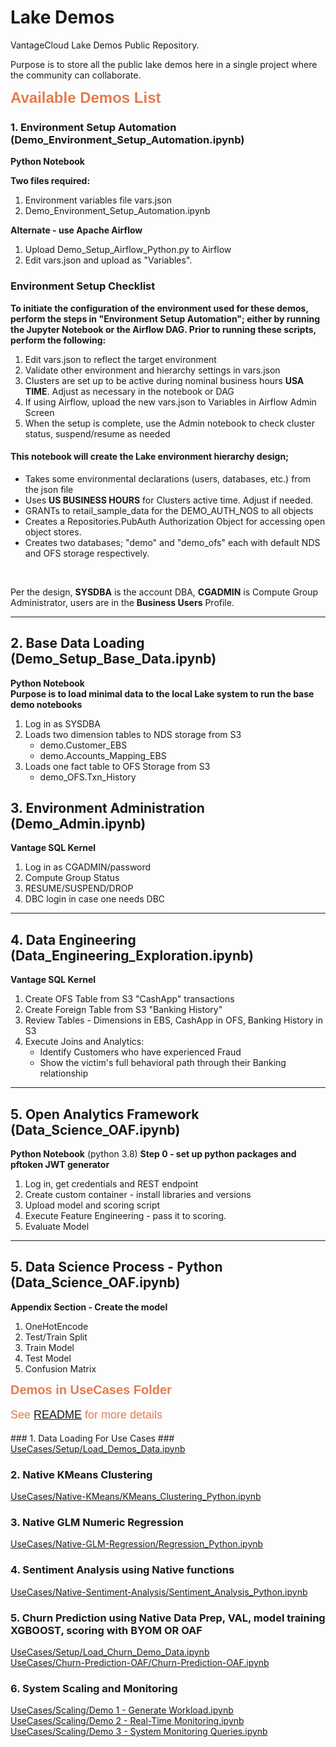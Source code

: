 # Lake Demos

VantageCloud Lake Demos Public Repository.

Purpose is to store all the public lake demos here in a single project where the community can collaborate. 


<b style = 'font-size:24px;font-family:Arial;color:#E37C4D'>Available Demos List</b>



### 1. Environment Setup Automation (Demo_Environment_Setup_Automation.ipynb) ###
**Python Notebook**

**Two files required:**
1. Environment variables file vars.json
2. Demo_Environment_Setup_Automation.ipynb

**Alternate - use Apache Airflow**
1. Upload Demo_Setup_Airflow_Python.py to Airflow
2. Edit vars.json and upload as "Variables".

### Environment Setup Checklist ###

**To initiate the configuration of the environment used for these demos, perform the steps in "Environment Setup Automation"; either by running the Jupyter Notebook or the Airflow DAG.  Prior to running these scripts, perform the following:**
1. Edit vars.json to reflect the target environment
2. Validate other environment and hierarchy settings in vars.json
3. Clusters are set up to be active during nominal business hours **USA TIME**.  Adjust as necessary in the notebook or DAG
4. If using Airflow, upload the new vars.json to Variables in Airflow Admin Screen
5. When the setup is complete, use the Admin notebook to check cluster status, suspend/resume as needed

#### This notebook will create the Lake environment hierarchy design; ####
- Takes some environmental declarations (users, databases, etc.) from the json file
- Uses **US BUSINESS HOURS** for Clusters active time.  Adjust if needed.
- GRANTs to retail_sample_data for the DEMO_AUTH_NOS to all objects
- Creates a Repositories.PubAuth Authorization Object for accessing open object stores.
- Creates two databases; "demo" and "demo_ofs" each with default NDS and OFS storage respectively.
<br>

Per the design, **SYSDBA** is the account DBA, **CGADMIN** is Compute Group Administrator, users are in the **Business Users** Profile.

<hr>

## 2. Base Data Loading (Demo_Setup_Base_Data.ipynb) ##
**Python Notebook**
<br>
**Purpose is to load minimal data to the local Lake system to run the base demo notebooks**
1. Log in as SYSDBA
2. Loads two dimension tables to NDS storage from S3
    - demo.Customer_EBS
    - demo.Accounts_Mapping_EBS
3. Loads one fact table to OFS Storage from S3
    - demo_OFS.Txn_History
    


## 3. Environment Administration (Demo_Admin.ipynb) ##
**Vantage SQL Kernel**
1. Log in as CGADMIN/password
2. Compute Group Status
3. RESUME/SUSPEND/DROP
4. DBC login in case one needs DBC

<hr>

## 4. Data Engineering (Data_Engineering_Exploration.ipynb) ##
**Vantage SQL Kernel**
1. Create OFS Table from S3 "CashApp" transactions
2. Create Foreign Table from S3 "Banking History"
3. Review Tables - Dimensions in EBS, CashApp in OFS, Banking History in S3
4. Execute Joins and Analytics:
    - Identify Customers who have experienced Fraud
    - Show the victim's full behavioral path through their Banking relationship

<hr>

## 5. Open Analytics Framework (Data_Science_OAF.ipynb) ##
**Python Notebook**
(python 3.8)
**Step 0 - set up python packages and pftoken JWT generator**
1. Log in, get credentials and REST endpoint
2. Create custom container - install libraries and versions
3. Upload model and scoring script
4. Execute Feature Engineering - pass it to scoring.
5. Evaluate Model

<hr>

## 5. Data Science Process - Python (Data_Science_OAF.ipynb) ##
**Appendix Section - Create the model**
1. OneHotEncode
2. Test/Train Split
3. Train Model
4. Test Model
5. Confusion Matrix

<b style = 'font-size:20px;font-family:Arial;color:#E37C4D'>Demos in UseCases Folder</b>
<p style = 'font-size:18px;font-family:Arial;color:#E37C4D'>See <a href = 'UseCases/README.md'>README</a> for more details</p>
### 1. Data Loading For Use Cases ###
<a href = 'UseCases/Setup/Load_Demos_Data.ipynb'>UseCases/Setup/Load_Demos_Data.ipynb</a>

### 2. Native KMeans Clustering ###
<a href = 'UseCases/Native-KMeans/KMeans_Clustering_Python.ipynb'>UseCases/Native-KMeans/KMeans_Clustering_Python.ipynb</a>

### 3. Native GLM Numeric Regression ###
<a href = 'UseCases/Native-GLM-Regression/Regression_Python.ipynb'>UseCases/Native-GLM-Regression/Regression_Python.ipynb</a>

### 4. Sentiment Analysis using Native functions ###
<a href = 'UseCases/Native-Sentiment-Analysis/Sentiment_Analysis_Python.ipynb'>UseCases/Native-Sentiment-Analysis/Sentiment_Analysis_Python.ipynb</a>

### 5. Churn Prediction using Native Data Prep, VAL, model training XGBOOST, scoring with BYOM OR OAF ###

<a href = 'UseCases/Setup/Load_Churn_Demo_Data.ipynb'>UseCases/Setup/Load_Churn_Demo_Data.ipynb</a>
<br>
<a href = 'UseCases/Churn-Prediction-OAF/Churn-Prediction-OAF.ipynb'>UseCases/Churn-Prediction-OAF/Churn-Prediction-OAF.ipynb</a>


### 6. System Scaling and Monitoring ###
<a href = 'UseCases/Scaling/Demo 1 - Generate Workload.ipynb'>UseCases/Scaling/Demo 1 - Generate Workload.ipynb</a>
<a href = 'UseCases/Scaling/Demo 2 - Real-Time Monitoring.ipynb'>UseCases/Scaling/Demo 2 - Real-Time Monitoring.ipynb</a>
<a href = 'UseCases/Scaling/Demo 3 - System Monitoring Queries.ipynb'>UseCases/Scaling/Demo 3 - System Monitoring Queries.ipynb</a>